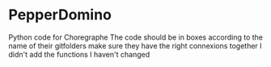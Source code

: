 # PepperDomino
Python code for Choregraphe
The code should be in boxes according to the name of their gitfolders
make sure they have the right connexions together
I didn't add the functions I haven't changed
